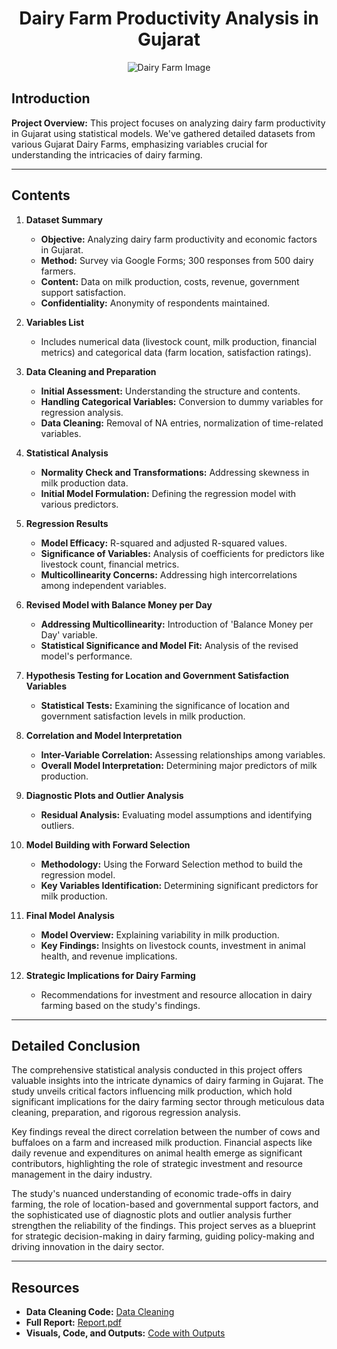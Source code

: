 <h1 align="center">
  <strong>Dairy Farm Productivity Analysis in Gujarat</strong>
</h1>

<p align="center">
  <img src="path_to_dairy_farm_image.jpg" alt="Dairy Farm Image"/>
</p>


## Introduction

**Project Overview:** This project focuses on analyzing dairy farm productivity in Gujarat using statistical models. We've gathered detailed datasets from various Gujarat Dairy Farms, emphasizing variables crucial for understanding the intricacies of dairy farming.

---

## Contents

1. **Dataset Summary**
   - **Objective:** Analyzing dairy farm productivity and economic factors in Gujarat.
   - **Method:** Survey via Google Forms; 300 responses from 500 dairy farmers.
   - **Content:** Data on milk production, costs, revenue, government support satisfaction.
   - **Confidentiality:** Anonymity of respondents maintained.

2. **Variables List**
   - Includes numerical data (livestock count, milk production, financial metrics) and categorical data (farm location, satisfaction ratings).

3. **Data Cleaning and Preparation**
   - **Initial Assessment:** Understanding the structure and contents.
   - **Handling Categorical Variables:** Conversion to dummy variables for regression analysis.
   - **Data Cleaning:** Removal of NA entries, normalization of time-related variables.

4. **Statistical Analysis**
   - **Normality Check and Transformations:** Addressing skewness in milk production data.
   - **Initial Model Formulation:** Defining the regression model with various predictors.

5. **Regression Results**
   - **Model Efficacy:** R-squared and adjusted R-squared values.
   - **Significance of Variables:** Analysis of coefficients for predictors like livestock count, financial metrics.
   - **Multicollinearity Concerns:** Addressing high intercorrelations among independent variables.

6. **Revised Model with Balance Money per Day**
   - **Addressing Multicollinearity:** Introduction of 'Balance Money per Day' variable.
   - **Statistical Significance and Model Fit:** Analysis of the revised model's performance.

7. **Hypothesis Testing for Location and Government Satisfaction Variables**
   - **Statistical Tests:** Examining the significance of location and government satisfaction levels in milk production.

8. **Correlation and Model Interpretation**
   - **Inter-Variable Correlation:** Assessing relationships among variables.
   - **Overall Model Interpretation:** Determining major predictors of milk production.

9. **Diagnostic Plots and Outlier Analysis**
   - **Residual Analysis:** Evaluating model assumptions and identifying outliers.

10. **Model Building with Forward Selection**
    - **Methodology:** Using the Forward Selection method to build the regression model.
    - **Key Variables Identification:** Determining significant predictors for milk production.

11. **Final Model Analysis**
    - **Model Overview:** Explaining variability in milk production.
    - **Key Findings:** Insights on livestock counts, investment in animal health, and revenue implications.

12. **Strategic Implications for Dairy Farming**
    - Recommendations for investment and resource allocation in dairy farming based on the study's findings.

---

## Detailed Conclusion

The comprehensive statistical analysis conducted in this project offers valuable insights into the intricate dynamics of dairy farming in Gujarat. The study unveils critical factors influencing milk production, which hold significant implications for the dairy farming sector through meticulous data cleaning, preparation, and rigorous regression analysis.

Key findings reveal the direct correlation between the number of cows and buffaloes on a farm and increased milk production. Financial aspects like daily revenue and expenditures on animal health emerge as significant contributors, highlighting the role of strategic investment and resource management in the dairy industry.

The study's nuanced understanding of economic trade-offs in dairy farming, the role of location-based and governmental support factors, and the sophisticated use of diagnostic plots and outlier analysis further strengthen the reliability of the findings. This project serves as a blueprint for strategic decision-making in dairy farming, guiding policy-making and driving innovation in the dairy sector.

---

## Resources

  - **Data Cleaning Code:** [Data Cleaning](STAT371_Cleaning.ipynb)
- **Full Report:** [Report.pdf](Report.pdf)
- **Visuals, Code, and Outputs:** [Code with Outputs](FP_OLS.ipynb)
